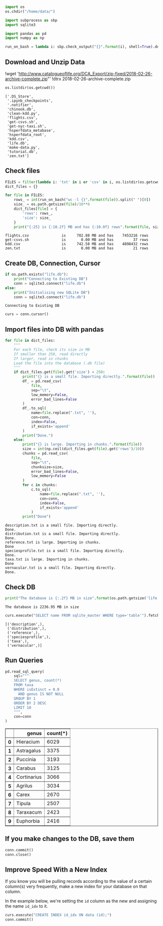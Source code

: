 ```python
import os
os.chdir("/home/data/")
```


```python
import subprocess as sbp
import sqlite3

import pandas as pd
import numpy as np
```


```python
run_on_bash = lambda i: sbp.check_output("{}".format(i), shell=True).decode('utf-8')
```

## Download and Unzip Data
!wget 'http://www.catalogueoflife.org/DCA_Export/zip-fixed/2018-02-26-archive-complete.zip"'
!dtrx 2018-02-26-archive-complete.zip

```python
os.listdir(os.getcwd())
```




    ['.DS_Store',
     '.ipynb_checkpoints',
     '.notifier',
     'chinook.db',
     'clean-kdd.py',
     'flights.csv',
     'get-csvs.sh',
     'get-nyc-taxi.sh',
     'hsperfdata_metabase',
     'hsperfdata_root',
     'kdd.csv',
     'life.db',
     'make-data.py',
     'tutorial.db',
     'zen.txt']



## Check files


```python
FILES = filter(lambda i: 'txt' in i or 'csv' in i, os.listdir(os.getcwd()))
dict_files = {}

for file in FILES:
    rows_ = int(run_on_bash("wc -l {}".format(file)).split(" ")[0])
    size_ = os.path.getsize(file)/10**6
    dict_files[file] = {
        'rows': rows_,
        'size': size_
    }
    print("{:25} is {:10.2f} MB and has {:10.0f} rows".format(file, size_, rows_))
```

    flights.csv               is     702.88 MB and has    7453216 rows
    get-csvs.sh               is       0.00 MB and has         37 rows
    kdd.csv                   is     742.58 MB and has    4898432 rows
    zen.txt                   is       0.00 MB and has         21 rows


## Create DB, Connection, Cursor


```python
if os.path.exists("life.db"):
    print("Connecting to Existing DB")
    conn = sqlite3.connect("life.db")
else:
    print("Initialising new SQLite DB")
    conn = sqlite3.connect("life.db")
```

    Connecting to Existing DB



```python
curs = conn.cursor()
```

## Import files into DB with pandas


```python
for file in dict_files:
    """
    For each file, check its size in MB
    If smaller than 250, read directly
    If larger, read in chunks
    Load the file into the database (.db file)
    """
    if dict_files.get(file).get('size') < 250:
        print("{} is a small file. Importing directly.".format(file))
        df_ = pd.read_csv(
            file, 
            sep="\t",
            low_memory=False,
            error_bad_lines=False
        )
        df_.to_sql(
            name=file.replace(".txt", ''), 
            con=conn, 
            index=False,
            if_exists='append'
        )
        print("Done.")
    else:
        print("{} is large. Importing in chunks.".format(file))
        size = int(np.ceil(dict_files.get(file).get('rows')/10))
        chunks = pd.read_csv(
            file, 
            sep="\t", 
            chunksize=size, 
            error_bad_lines=False,
            low_memory=False
        )
        for c in chunks:
            c.to_sql(
                name=file.replace(".txt", ''), 
                con=conn, 
                index=False,
                if_exists='append'
            )
        print("Done")    
```

    description.txt is a small file. Importing directly.
    Done.
    distribution.txt is a small file. Importing directly.
    Done.
    reference.txt is large. Importing in chunks.
    Done
    speciesprofile.txt is a small file. Importing directly.
    Done.
    taxa.txt is large. Importing in chunks.
    Done
    vernacular.txt is a small file. Importing directly.
    Done.


## Check DB


```python
print("The database is {:.2f} MB in size".format(os.path.getsize('life.db')/10**6))
```

    The database is 2236.95 MB in size



```python
curs.execute("SELECT name FROM sqlite_master WHERE type='table'").fetchall()
```




    [('description',),
     ('distribution',),
     ('reference',),
     ('speciesprofile',),
     ('taxa',),
     ('vernacular',)]



## Run Queries


```python
pd.read_sql_query(
    sql="""
    SELECT genus, count(*) 
    FROM taxa
    WHERE isExtinct = 0.0
      AND genus IS NOT NULL
    GROUP BY 1
    ORDER BY 2 DESC
    LIMIT 10
    """,
    con=conn
)
```




<div>
<style scoped>
    .dataframe tbody tr th:only-of-type {
        vertical-align: middle;
    }

    .dataframe tbody tr th {
        vertical-align: top;
    }

    .dataframe thead th {
        text-align: right;
    }
</style>
<table border="1" class="dataframe">
  <thead>
    <tr style="text-align: right;">
      <th></th>
      <th>genus</th>
      <th>count(*)</th>
    </tr>
  </thead>
  <tbody>
    <tr>
      <th>0</th>
      <td>Hieracium</td>
      <td>6029</td>
    </tr>
    <tr>
      <th>1</th>
      <td>Astragalus</td>
      <td>3375</td>
    </tr>
    <tr>
      <th>2</th>
      <td>Puccinia</td>
      <td>3193</td>
    </tr>
    <tr>
      <th>3</th>
      <td>Carabus</td>
      <td>3125</td>
    </tr>
    <tr>
      <th>4</th>
      <td>Cortinarius</td>
      <td>3066</td>
    </tr>
    <tr>
      <th>5</th>
      <td>Agrilus</td>
      <td>3034</td>
    </tr>
    <tr>
      <th>6</th>
      <td>Carex</td>
      <td>2670</td>
    </tr>
    <tr>
      <th>7</th>
      <td>Tipula</td>
      <td>2507</td>
    </tr>
    <tr>
      <th>8</th>
      <td>Taraxacum</td>
      <td>2423</td>
    </tr>
    <tr>
      <th>9</th>
      <td>Euphorbia</td>
      <td>2416</td>
    </tr>
  </tbody>
</table>
</div>



## If you make changes to the DB, save them


```python
conn.commit()
conn.close()
```

## Improve Speed With a New Index

If you know you will be pulling records according to the value of a certain column(s) very frequently, make a new index for your database on that column. 

In the example below, we're setting the `id` column as the new and assigning the name `id_idx` to it.


```python
curs.execute("CREATE INDEX id_idx ON data (id);")
conn.commit()
```
